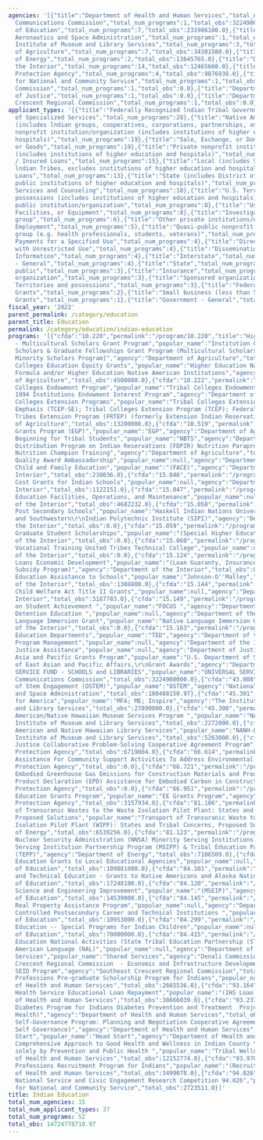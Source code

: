 ```yaml
---
agencies: '[{"title":"Department of Health and Human Services","total_num_programs":7,"total_obs":11058877014.0},{"title":"Federal
  Communications Commission","total_num_programs":1,"total_obs":3224900000.0},{"title":"Department
  of Education","total_num_programs":7,"total_obs":231986100.0},{"title":"National
  Aeronautics and Space Administration","total_num_programs":1,"total_obs":100488150.97},{"title":"The
  Institute of Museum and Library Services","total_num_programs":3,"total_obs":35434000.0},{"title":"Department
  of Agriculture","total_num_programs":7,"total_obs":34381580.0},{"title":"Department
  of Energy","total_num_programs":2,"total_obs":13645765.0},{"title":"Department of
  the Interior","total_num_programs":14,"total_obs":12465660.0},{"title":"Environmental
  Protection Agency","total_num_programs":4,"total_obs":9876938.0},{"title":"Corporation
  for National and Community Service","total_num_programs":1,"total_obs":2723511.0},{"title":"Denali
  Commission","total_num_programs":1,"total_obs":0.0},{"title":"Department of Commerce","total_num_programs":1,"total_obs":0.0},{"title":"Department
  of Justice","total_num_programs":1,"total_obs":0.0},{"title":"Department of State","total_num_programs":1,"total_obs":0.0},{"title":"Southeast
  Crescent Regional Commission","total_num_programs":1,"total_obs":0.0}]'
applicant_types: '[{"title":"Federally Recognized lndian Tribal Governments","total_num_programs":28},{"title":"Provision
  of Specialized Services","total_num_programs":28},{"title":"Native American Organizations
  (includes lndian groups, cooperatives, corporations, partnerships, associations)","total_num_programs":23},{"title":"Public
  nonprofit institution/organization (includes institutions of higher education and
  hospitals)","total_num_programs":19},{"title":"Sale, Exchange, or Donation of Property
  or Goods","total_num_programs":19},{"title":"Private nonprofit institution/organization
  (includes institutions of higher education and hospitals)","total_num_programs":16},{"title":"Guaranteed
  / Insured Loans","total_num_programs":15},{"title":"Local (includes State-designated
  lndian Tribes, excludes institutions of higher education and hospitals","total_num_programs":15},{"title":"Direct
  Loans","total_num_programs":13},{"title":"State (includes District of Columbia,
  public institutions of higher education and hospitals)","total_num_programs":13},{"title":"Advisory
  Services and Counseling","total_num_programs":10},{"title":"U.S. Territories and
  possessions (includes institutions of higher education and hospitals)","total_num_programs":10},{"title":"Other
  public institution/organization","total_num_programs":8},{"title":"Use of Property,
  Facilities, or Equipment","total_num_programs":8},{"title":"Investigation of Complaints","total_num_programs":6},{"title":"Minority
  group","total_num_programs":6},{"title":"Other private institutions/organizations","total_num_programs":6},{"title":"Federal
  Employment","total_num_programs":5},{"title":"Quasi-public nonprofit institution/organization","total_num_programs":5},{"title":"Specialized
  group (e.g. health professionals, students, veterans)","total_num_programs":5},{"title":"Direct
  Payments for a Specified Use","total_num_programs":4},{"title":"Direct Payments
  with Unrestricted Use","total_num_programs":4},{"title":"Dissemination of Technical
  Information","total_num_programs":4},{"title":"Interstate","total_num_programs":4},{"title":"Intrastate","total_num_programs":4},{"title":"Non-Government
  - General","total_num_programs":4},{"title":"State","total_num_programs":4},{"title":"Anyone/general
  public","total_num_programs":3},{"title":"Insurance","total_num_programs":3},{"title":"Profit
  organization","total_num_programs":3},{"title":"Sponsored organization","total_num_programs":3},{"title":"U.S.
  Territories and possessions","total_num_programs":3},{"title":"Federal","total_num_programs":2},{"title":"Project
  Grants","total_num_programs":2},{"title":"Small business (less than 500 employees)","total_num_programs":2},{"title":"Formula
  Grants","total_num_programs":1},{"title":"Government - General","total_num_programs":1}]'
fiscal_year: '2022'
parent_permalink: /category/education
parent_title: Education
permalink: /category/education/indian-education
programs: '[{"cfda":"10.220","permalink":"/program/10.220","title":"Higher Education
  - Multicultural Scholars Grant Program","popular_name":"Institution Challenge, Multicultural
  Scholars & Graduate Fellowships Grant Program (Multicultural Scholars)\r\n\r\n[Formerly:
  Minority Scholars Program]","agency":"Department of Agriculture","total_obs":1250000.0},{"cfda":"10.221","permalink":"/program/10.221","title":"Tribal
  Colleges Education Equity Grants","popular_name":"Higher Education Native American
  Formula and/or Higher Education Native American Institutions","agency":"Department
  of Agriculture","total_obs":4500000.0},{"cfda":"10.222","permalink":"/program/10.222","title":"Tribal
  Colleges Endowment Program","popular_name":"Tribal Colleges Endowment Interest Program\r\naka
  1994 Institutions Endowment Interest Program","agency":"Department of Agriculture","total_obs":4631580.0},{"cfda":"10.517","permalink":"/program/10.517","title":"Tribal
  Colleges Extension Programs","popular_name":"Tribal Colleges Extension Program Special
  Emphasis (TCEP-SE); Tribal Colleges Extension Program (TCEP); Federally Recognized
  Tribes Extension Program (FRTEP) (formerly Extension Indian Reservation Program)","agency":"Department
  of Agriculture","total_obs":13200000.0},{"cfda":"10.519","permalink":"/program/10.519","title":"Equipment
  Grants Program (EGP)","popular_name":"EGP","agency":"Department of Agriculture","total_obs":4800000.0},{"cfda":"10.527","permalink":"/program/10.527","title":"New
  Beginning for Tribal Students","popular_name":"NBTS","agency":"Department of Agriculture","total_obs":5000000.0},{"cfda":"10.529","permalink":"/program/10.529","title":"Food
  Distribution Program on Indian Reservations (FDPIR) Nutrition Paraprofessional Training","popular_name":"FDPIR
  Nutrition Champion Training","agency":"Department of Agriculture","total_obs":1000000.0},{"cfda":"11.013","permalink":"/program/11.013","title":"Education
  Quality Award Ambassadorship","popular_name":null,"agency":"Department of Commerce","total_obs":0.0},{"cfda":"15.043","permalink":"/program/15.043","title":"Indian
  Child and Family Education","popular_name":"(FACE)","agency":"Department of the
  Interior","total_obs":238036.0},{"cfda":"15.046","permalink":"/program/15.046","title":"Administrative
  Cost Grants for Indian Schools","popular_name":null,"agency":"Department of the
  Interior","total_obs":1122151.0},{"cfda":"15.047","permalink":"/program/15.047","title":"Indian
  Education Facilities, Operations, and Maintenance","popular_name":null,"agency":"Department
  of the Interior","total_obs":4682232.0},{"cfda":"15.058","permalink":"/program/15.058","title":"Indian
  Post Secondary Schools","popular_name":"Haskell Indian Nations University (Haskell)
  and Southwestern\r\nIndian Polytechnic Institute (SIPI)","agency":"Department of
  the Interior","total_obs":0.0},{"cfda":"15.059","permalink":"/program/15.059","title":"Indian
  Graduate Student Scholarships","popular_name":"(Special Higher Education Scholarships)","agency":"Department
  of the Interior","total_obs":0.0},{"cfda":"15.060","permalink":"/program/15.060","title":"Indian
  Vocational Training United Tribes Technical College","popular_name":null,"agency":"Department
  of the Interior","total_obs":0.0},{"cfda":"15.124","permalink":"/program/15.124","title":"Indian
  Loans Economic Development","popular_name":"(Loan Guaranty, Insurance, and Interest
  Subsidy Program)","agency":"Department of the Interior","total_obs":0.0},{"cfda":"15.130","permalink":"/program/15.130","title":"Indian
  Education Assistance to Schools","popular_name":"Johnson-O''Malley","agency":"Department
  of the Interior","total_obs":1308800.0},{"cfda":"15.144","permalink":"/program/15.144","title":"Indian
  Child Welfare Act Title II Grants","popular_name":null,"agency":"Department of the
  Interior","total_obs":3187783.0},{"cfda":"15.149","permalink":"/program/15.149","title":"FOCUS
  on Student Achievement ","popular_name":"FOCUS ","agency":"Department of the Interior","total_obs":1926658.0},{"cfda":"15.150","permalink":"/program/15.150","title":"Juvenile
  Detention Education ","popular_name":null,"agency":"Department of the Interior","total_obs":0.0},{"cfda":"15.161","permalink":"/program/15.161","title":"Native
  Language Immersion Grant","popular_name":"Native Language Immersion Grant","agency":"Department
  of the Interior","total_obs":0.0},{"cfda":"15.163","permalink":"/program/15.163","title":"Tribal
  Education Departments","popular_name":"TED","agency":"Department of the Interior","total_obs":0.0},{"cfda":"15.959","permalink":"/program/15.959","title":"Education
  Program Management","popular_name":null,"agency":"Department of the Interior","total_obs":0.0},{"cfda":"16.596","permalink":"/program/16.596","title":"Trible
  Justice Assistance","popular_name":null,"agency":"Department of Justice","total_obs":0.0},{"cfda":"19.124","permalink":"/program/19.124","title":"East
  Asia and Pacific Grants Program","popular_name":"U.S. Department of State, Bureau
  of East Asian and Pacific Affairs,\r\nGrant Awards","agency":"Department of State","total_obs":0.0},{"cfda":"32.004","permalink":"/program/32.004","title":"UNIVERSAL
  SERVICE FUND - SCHOOLS and LIBRARIES","popular_name":"UNIVERSAL SERVICE - E-RATE","agency":"Federal
  Communications Commission","total_obs":3224900000.0},{"cfda":"43.008","permalink":"/program/43.008","title":"Office
  of Stem Engagement (OSTEM)","popular_name":"OSTEM","agency":"National Aeronautics
  and Space Administration","total_obs":100488150.97},{"cfda":"45.301","permalink":"/program/45.301","title":"Museums
  for America","popular_name":"MFA; ME; Inspire","agency":"The Institute of Museum
  and Library Services","total_obs":27899000.0},{"cfda":"45.308","permalink":"/program/45.308","title":"Native
  American/Native Hawaiian Museum Services Program ","popular_name":"NANH-Museums","agency":"The
  Institute of Museum and Library Services","total_obs":2272000.0},{"cfda":"45.311","permalink":"/program/45.311","title":"Native
  American and Native Hawaiian Library Services","popular_name":"NANH-Libraries","agency":"The
  Institute of Museum and Library Services","total_obs":5263000.0},{"cfda":"66.306","permalink":"/program/66.306","title":"Environmental
  Justice Collaborative Problem-Solving Cooperative Agreement Program","popular_name":"EJCPS","agency":"Environmental
  Protection Agency","total_obs":6719004.0},{"cfda":"66.614","permalink":"/program/66.614","title":"Financial
  Assistance For Community Support Activities To Address Environmental Justice Issues","popular_name":null,"agency":"Environmental
  Protection Agency","total_obs":0.0},{"cfda":"66.721","permalink":"/program/66.721","title":"Reducing
  Embodied Greenhouse Gas Emissions for Construction Materials and Products","popular_name":"Environmental
  Product Declaration (EPD) Assistance for Embodied Carbon in Construction Materials","agency":"Environmental
  Protection Agency","total_obs":0.0},{"cfda":"66.951","permalink":"/program/66.951","title":"Environmental
  Education Grants Program","popular_name":"EE Grants Program","agency":"Environmental
  Protection Agency","total_obs":3157934.0},{"cfda":"81.106","permalink":"/program/81.106","title":"Transport
  of Transuranic Wastes to the Waste Isolation Pilot Plant: States and Tribal Concerns,
  Proposed Solutions","popular_name":"Transport of Transuranic Waste to the Waste
  Isolation Pilot Plant (WIPP): States and Tribal Concerns, Proposed Solutions","agency":"Department
  of Energy","total_obs":6539256.0},{"cfda":"81.123","permalink":"/program/81.123","title":"National
  Nuclear Security Administration (NNSA) Minority Serving Institutions (MSI) Program","popular_name":"Minority
  Serving Institution Partnership Program (MSIPP) & Tribal Education Partnership Program
  (TEPP)","agency":"Department of Energy","total_obs":7106509.0},{"cfda":"84.060","permalink":"/program/84.060","title":"Indian
  Education Grants to Local Educational Agencies","popular_name":null,"agency":"Department
  of Education","total_obs":109881000.0},{"cfda":"84.101","permalink":"/program/84.101","title":"Career
  and Technical Education - Grants to Native Americans and Alaska Natives","popular_name":null,"agency":"Department
  of Education","total_obs":17248100.0},{"cfda":"84.120","permalink":"/program/84.120","title":"Minority
  Science and Engineering Improvement","popular_name":"(MSEIP)","agency":"Department
  of Education","total_obs":14539000.0},{"cfda":"84.145","permalink":"/program/84.145","title":"Federal
  Real Property Assistance Program","popular_name":null,"agency":"Department of Education","total_obs":0.0},{"cfda":"84.245","permalink":"/program/84.245","title":"Tribally
  Controlled Postsecondary Career and Technical Institutions ","popular_name":null,"agency":"Department
  of Education","total_obs":10953000.0},{"cfda":"84.299","permalink":"/program/84.299","title":"Indian
  Education -- Special Programs for Indian Children","popular_name":null,"agency":"Department
  of Education","total_obs":70000000.0},{"cfda":"84.415","permalink":"/program/84.415","title":"Indian
  Education National Activities (State Tribal Education Partnership (STEP) and Native
  American Language (NAL)","popular_name":null,"agency":"Department of Education","total_obs":9365000.0},{"cfda":"90.199","permalink":"/program/90.199","title":"Shared
  Services","popular_name":"Shared Services","agency":"Denali Commission","total_obs":0.0},{"cfda":"90.705","permalink":"/program/90.705","title":"Southeast
  Crescent Regional Commission  - Economic and Infrastructure Development Grants","popular_name":"SCRC
  SEID Program","agency":"Southeast Crescent Regional Commission","total_obs":0.0},{"cfda":"93.123","permalink":"/program/93.123","title":"Health
  Professions Pre-graduate Scholarship Program for Indians","popular_name":null,"agency":"Department
  of Health and Human Services","total_obs":2665536.0},{"cfda":"93.164","permalink":"/program/93.164","title":"Indian
  Health Service Educational Loan Repayment","popular_name":"(IHS Loan Repayment Program)","agency":"Department
  of Health and Human Services","total_obs":38666039.0},{"cfda":"93.237","permalink":"/program/93.237","title":"Special
  Diabetes Program for Indians Diabetes Prevention and Treatment  Projects","popular_name":"(Indian
  Health)","agency":"Department of Health and Human Services","total_obs":138700000.0},{"cfda":"93.444","permalink":"/program/93.444","title":"Tribal
  Self-Governance Program: Planning and Negotiation Cooperative Agreement","popular_name":"(Tribal
  Self Governance)","agency":"Department of Health and Human Services","total_obs":540000.0},{"cfda":"93.600","permalink":"/program/93.600","title":"Head
  Start","popular_name":"Head Start","agency":"Department of Health and Human Services","total_obs":10862653587.0},{"cfda":"93.762","permalink":"/program/93.762","title":"A
  Comprehensive Approach to Good Health and Wellness in Indian County \u2013 financed
  solely by Prevention and Public Health ","popular_name":"Tribal Wellness","agency":"Department
  of Health and Human Services","total_obs":12152774.0},{"cfda":"93.970","permalink":"/program/93.970","title":"Health
  Professions Recruitment Program for Indians","popular_name":"(Recruitment Program)","agency":"Department
  of Health and Human Services","total_obs":3499078.0},{"cfda":"94.026","permalink":"/program/94.026","title":"AmeriCorps
  National Service and Civic Engagement Research Competition 94.026","popular_name":null,"agency":"Corporation
  for National and Community Service","total_obs":2723511.0}]'
title: Indian Education
total_num_agencies: 15
total_num_applicant_types: 37
total_num_programs: 52
total_obs: 14724778718.97
---
```


